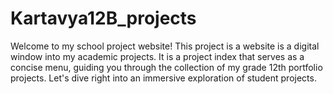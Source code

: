 # Kartavya12B_projects
 Welcome to my school project website! This project is a website is a digital window into my academic projects. It is a project index that serves as a concise menu, guiding you through the collection of my grade 12th portfolio projects. Let's dive right into an immersive exploration of student projects.
